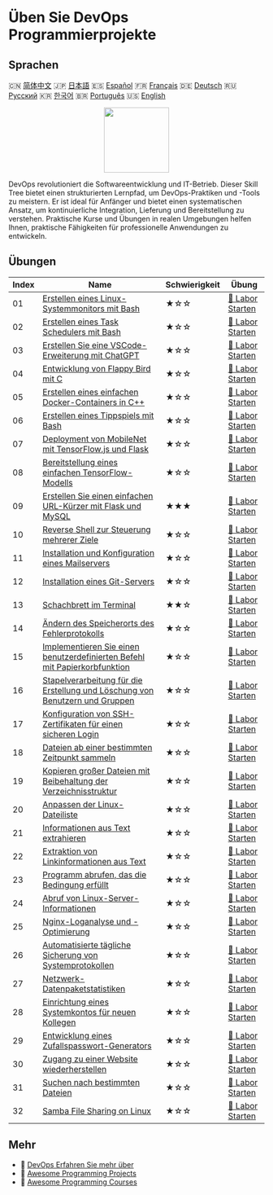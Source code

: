 # Üben Sie DevOps Programmierprojekte

## Sprachen

🇨🇳 [简体中文](README_zh.md) 🇯🇵 [日本語](README_ja.md) 🇪🇸 [Español](README_es.md) 🇫🇷 [Français](README_fr.md) 🇩🇪 [Deutsch](README_de.md) 🇷🇺 [Русский](README_ru.md) 🇰🇷 [한국어](README_ko.md) 🇧🇷 [Português](README_pt.md) 🇺🇸 [English](README.md) 

<div align="center">
<img width="128px" src="https://file.labex.io/path/a3Od9y18p0bV.png">
</div>

DevOps revolutioniert die Softwareentwicklung und IT-Betrieb. Dieser Skill Tree bietet einen strukturierten Lernpfad, um DevOps-Praktiken und -Tools zu meistern. Er ist ideal für Anfänger und bietet einen systematischen Ansatz, um kontinuierliche Integration, Lieferung und Bereitstellung zu verstehen. Praktische Kurse und Übungen in realen Umgebungen helfen Ihnen, praktische Fähigkeiten für professionelle Anwendungen zu entwickeln.

## Übungen

|   Index | Name                                                                                                                                                               | Schwierigkeit   | Übung                                                                                                     |
|---------|--------------------------------------------------------------------------------------------------------------------------------------------------------------------|-----------------|-----------------------------------------------------------------------------------------------------------|
|      01 | [Erstellen eines Linux-Systemmonitors mit Bash](https://labex.io/de/courses/project-build-a-linux-system-monitor-using-bash)                                       | ★☆☆             | [🚀 Labor Starten](https://labex.io/de/courses/project-build-a-linux-system-monitor-using-bash)           |
|      02 | [Erstellen eines Task Schedulers mit Bash](https://labex.io/de/courses/project-build-a-task-scheduler-using-bash)                                                  | ★☆☆             | [🚀 Labor Starten](https://labex.io/de/courses/project-build-a-task-scheduler-using-bash)                 |
|      03 | [Erstellen Sie eine VSCode-Erweiterung mit ChatGPT](https://labex.io/de/courses/project-build-an-vscode-extension-with-chatgpt)                                    | ★☆☆             | [🚀 Labor Starten](https://labex.io/de/courses/project-build-an-vscode-extension-with-chatgpt)            |
|      04 | [Entwicklung von Flappy Bird mit C](https://labex.io/de/courses/project-building-flappy-bird-using-c)                                                              | ★☆☆             | [🚀 Labor Starten](https://labex.io/de/courses/project-building-flappy-bird-using-c)                      |
|      05 | [Erstellen eines einfachen Docker-Containers in C++](https://labex.io/de/courses/project-creating-a-simple-docker-container-in-cpp)                                | ★☆☆             | [🚀 Labor Starten](https://labex.io/de/courses/project-creating-a-simple-docker-container-in-cpp)         |
|      06 | [Erstellen eines Tippspiels mit Bash](https://labex.io/de/courses/project-creating-a-typing-game-using-bash)                                                       | ★☆☆             | [🚀 Labor Starten](https://labex.io/de/courses/project-creating-a-typing-game-using-bash)                 |
|      07 | [Deployment von MobileNet mit TensorFlow.js und Flask](https://labex.io/de/courses/project-deploying-mobilenet-with-tensorflowjs-and-flask)                        | ★☆☆             | [🚀 Labor Starten](https://labex.io/de/courses/project-deploying-mobilenet-with-tensorflowjs-and-flask)   |
|      08 | [Bereitstellung eines einfachen TensorFlow-Modells](https://labex.io/de/courses/project-deploying-a-simple-tensorflow-model)                                       | ★☆☆             | [🚀 Labor Starten](https://labex.io/de/courses/project-deploying-a-simple-tensorflow-model)               |
|      09 | [Erstellen Sie einen einfachen URL-Kürzer mit Flask und MySQL](https://labex.io/de/courses/project-build-a-simple-url-shortener-with-flask-and-mysql)              | ★★★             | [🚀 Labor Starten](https://labex.io/de/courses/project-build-a-simple-url-shortener-with-flask-and-mysql) |
|      10 | [Reverse Shell zur Steuerung mehrerer Ziele](https://labex.io/de/courses/project-reverse-shell-to-control-multiple-targets)                                        | ★☆☆             | [🚀 Labor Starten](https://labex.io/de/courses/project-reverse-shell-to-control-multiple-targets)         |
|      11 | [Installation und Konfiguration eines Mailservers](https://labex.io/de/courses/project-installing-and-configuring-a-mail-server)                                   | ★☆☆             | [🚀 Labor Starten](https://labex.io/de/courses/project-installing-and-configuring-a-mail-server)          |
|      12 | [Installation eines Git-Servers](https://labex.io/de/courses/project-installing-a-git-server)                                                                      | ★☆☆             | [🚀 Labor Starten](https://labex.io/de/courses/project-installing-a-git-server)                           |
|      13 | [Schachbrett im Terminal](https://labex.io/de/courses/project-chess-board-in-terminal)                                                                             | ★★☆             | [🚀 Labor Starten](https://labex.io/de/courses/project-chess-board-in-terminal)                           |
|      14 | [Ändern des Speicherorts des Fehlerprotokolls](https://labex.io/de/courses/project-changing-the-error-log-location)                                                | ★☆☆             | [🚀 Labor Starten](https://labex.io/de/courses/project-changing-the-error-log-location)                   |
|      15 | [Implementieren Sie einen benutzerdefinierten Befehl mit Papierkorbfunktion](https://labex.io/de/courses/project-avoid-accidental-deletion)                        | ★☆☆             | [🚀 Labor Starten](https://labex.io/de/courses/project-avoid-accidental-deletion)                         |
|      16 | [Stapelverarbeitung für die Erstellung und Löschung von Benutzern und Gruppen](https://labex.io/de/courses/project-bulk-creation-and-deletion-of-users-and-groups) | ★☆☆             | [🚀 Labor Starten](https://labex.io/de/courses/project-bulk-creation-and-deletion-of-users-and-groups)    |
|      17 | [Konfiguration von SSH-Zertifikaten für einen sicheren Login](https://labex.io/de/courses/project-certificate-configuration)                                       | ★☆☆             | [🚀 Labor Starten](https://labex.io/de/courses/project-certificate-configuration)                         |
|      18 | [Dateien ab einer bestimmten Zeitpunkt sammeln](https://labex.io/de/courses/project-collect-files-from-specified-time)                                             | ★☆☆             | [🚀 Labor Starten](https://labex.io/de/courses/project-collect-files-from-specified-time)                 |
|      19 | [Kopieren großer Dateien mit Beibehaltung der Verzeichnisstruktur](https://labex.io/de/courses/project-copy-specified-files)                                       | ★☆☆             | [🚀 Labor Starten](https://labex.io/de/courses/project-copy-specified-files)                              |
|      20 | [Anpassen der Linux-Dateiliste](https://labex.io/de/courses/project-directory-size)                                                                                | ★☆☆             | [🚀 Labor Starten](https://labex.io/de/courses/project-directory-size)                                    |
|      21 | [Informationen aus Text extrahieren](https://labex.io/de/courses/project-extracting-information-from-text)                                                         | ★☆☆             | [🚀 Labor Starten](https://labex.io/de/courses/project-extracting-information-from-text)                  |
|      22 | [Extraktion von Linkinformationen aus Text](https://labex.io/de/courses/project-extracting-link-information-from-text)                                             | ★☆☆             | [🚀 Labor Starten](https://labex.io/de/courses/project-extracting-link-information-from-text)             |
|      23 | [Programm abrufen, das die Bedingung erfüllt](https://labex.io/de/courses/project-get-program-that-satisfies-the-condition)                                        | ★☆☆             | [🚀 Labor Starten](https://labex.io/de/courses/project-get-program-that-satisfies-the-condition)          |
|      24 | [Abruf von Linux-Server-Informationen](https://labex.io/de/courses/project-get-system-information)                                                                 | ★☆☆             | [🚀 Labor Starten](https://labex.io/de/courses/project-get-system-information)                            |
|      25 | [Nginx-Loganalyse und -Optimierung](https://labex.io/de/courses/project-log-analysis)                                                                              | ★☆☆             | [🚀 Labor Starten](https://labex.io/de/courses/project-log-analysis)                                      |
|      26 | [Automatisierte tägliche Sicherung von Systemprotokollen](https://labex.io/de/courses/project-log-backup)                                                          | ★☆☆             | [🚀 Labor Starten](https://labex.io/de/courses/project-log-backup)                                        |
|      27 | [Netzwerk-Datenpaketstatistiken](https://labex.io/de/courses/project-network-data-packet-statistics)                                                               | ★☆☆             | [🚀 Labor Starten](https://labex.io/de/courses/project-network-data-packet-statistics)                    |
|      28 | [Einrichtung eines Systemkontos für neuen Kollegen](https://labex.io/de/courses/project-new-colleague-system-account-setup)                                        | ★☆☆             | [🚀 Labor Starten](https://labex.io/de/courses/project-new-colleague-system-account-setup)                |
|      29 | [Entwicklung eines Zufallspasswort-Generators](https://labex.io/de/courses/project-password-generator)                                                             | ★☆☆             | [🚀 Labor Starten](https://labex.io/de/courses/project-password-generator)                                |
|      30 | [Zugang zu einer Website wiederherstellen](https://labex.io/de/courses/project-restore-access-to-website)                                                          | ★☆☆             | [🚀 Labor Starten](https://labex.io/de/courses/project-restore-access-to-website)                         |
|      31 | [Suchen nach bestimmten Dateien](https://labex.io/de/courses/project-searching-for-specific-files)                                                                 | ★☆☆             | [🚀 Labor Starten](https://labex.io/de/courses/project-searching-for-specific-files)                      |
|      32 | [Samba File Sharing on Linux](https://labex.io/de/courses/project-samba-file-sharing-on-linux)                                                                     | ★☆☆             | [🚀 Labor Starten](https://labex.io/de/courses/project-samba-file-sharing-on-linux)                       |

## Mehr

- 🔗 [DevOps Erfahren Sie mehr über](https://labex.io/de/skilltrees/devops)
- 🔗 [Awesome Programming Projects](https://github.com/labex-labs/awesome-programming-projects)
- 🔗 [Awesome Programming Courses](https://github.com/labex-labs/awesome-programming-courses)

